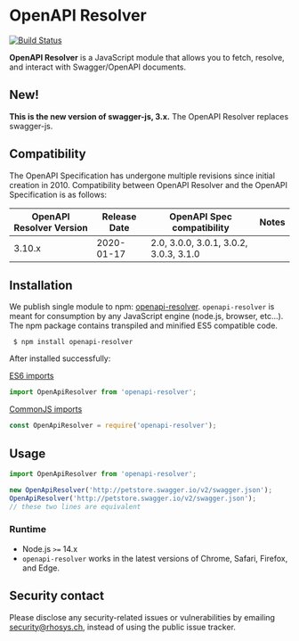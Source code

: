 # OpenAPI Resolver

[![Build Status](https://github.com/rhosys/openapi-resolver.js/actions/workflows/nodejs.yml/badge.svg)](https://github.com/rhosys/openapi-resolver.js/actions)

**OpenAPI Resolver** is a JavaScript module that allows you to fetch, resolve, and interact with Swagger/OpenAPI documents.

## New!

**This is the new version of swagger-js, 3.x.** The OpenAPI Resolver replaces swagger-js.

## Compatibility
The OpenAPI Specification has undergone multiple revisions since initial creation in 2010. 
Compatibility between OpenAPI Resolver and the OpenAPI Specification is as follows:

OpenAPI Resolver Version | Release Date | OpenAPI Spec compatibility | Notes
------------------ | ------------ | -------------------------- | -----
3.10.x | 2020-01-17 | 2.0, 3.0.0, 3.0.1, 3.0.2, 3.0.3, 3.1.0 |

## Installation

We publish single module to npm: [openapi-resolver](https://www.npmjs.com/package/openapi-resolver).
`openapi-resolver` is meant for consumption by any JavaScript engine (node.js, browser, etc...).
The npm package contains transpiled and minified ES5 compatible code.

```shell script
 $ npm install openapi-resolver
``` 

After installed successfully:

[ES6 imports](https://developer.mozilla.org/en-US/docs/Web/JavaScript/Reference/Statements/import)
```js
import OpenApiResolver from 'openapi-resolver';
```

[CommonJS imports](https://en.wikipedia.org/wiki/CommonJS)
```js
const OpenApiResolver = require('openapi-resolver');
```


## Usage

```js
import OpenApiResolver from 'openapi-resolver';

new OpenApiResolver('http://petstore.swagger.io/v2/swagger.json');
OpenApiResolver('http://petstore.swagger.io/v2/swagger.json');
// these two lines are equivalent
```


### Runtime 

- Node.js `>=` 14.x
- `openapi-resolver` works in the latest versions of Chrome, Safari, Firefox, and Edge.

## Security contact

Please disclose any security-related issues or vulnerabilities by emailing [security@rhosys.ch](mailto:security@rhosys.ch), instead of using the public issue tracker.
